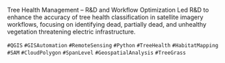 Tree Health Management – R&D and Workflow Optimization
Led R&D to enhance the accuracy of tree health classification in satellite imagery workflows, focusing on identifying dead, partially dead, and unhealthy vegetation threatening electric infrastructure.


`#QGIS` `#GISAutomation` `#RemoteSensing` `#Python` `#TreeHealth` `#HabitatMapping`  `#SAM` `#CloudPolygon` `#SpanLevel` `#GeospatialAnalysis` `#TreeGrass`
